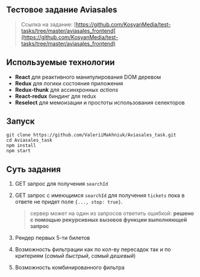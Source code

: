 ## Тестовое задание Aviasales

> Ссылка на задание: [https://github.com/KosyanMedia/test-tasks/tree/master/aviasales_frontend](https://github.com/KosyanMedia/test-tasks/tree/master/aviasales_frontend)


## Используемые технологии
* **React** для реактивного манипулирования DOM деревом
* **Redux** для логики состояния приложения
* **Redux-thunk** для ассинхронных _actions_
* **React-redux** биндинг для redux
* **Reselect** для мемоизации и простоты использования селекторов

## Запуск

    git clone https://github.com/ValeriiMakhniuk/Aviasales_task.git
    cd Aviasales_task
    npm install
    npm start

## Суть задания

1. GET запрос для получения `searchId`
2. GET запрос c имеющимся `searchId` для получения `tickets` пока в ответе не придет поле `{..., stop: true}`. 
	> сервер может на один из запросов ответить ошибкой: 
	**решено с помощью рекурсивных вызовов функции выполняющей запрос**

3. Рендер первых 5-ти билетов
4. Возможность фильтрации как по кол-ву пересадок так и по критериям (_самый быстрый_, _самый дешевый_)
5. Возможность комбинированного фильтра
